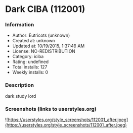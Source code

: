 # Dark CIBA (112001)

### Information
- Author: Eutricots (unknown)
- Created at: unknown
- Updated at: 10/19/2015, 1:37:49 AM
- License: NO-REDISTRIBUTION
- Category: iciba
- Rating: undefined
- Total installs: 127
- Weekly installs: 0


### Description
dark study lord


### Screenshots (links to userstyles.org)
![https://userstyles.org/style_screenshots/112001_after.jpeg](https://userstyles.org/style_screenshots/112001_after.jpeg)



